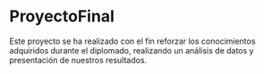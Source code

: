# ProyectoFinal
Este proyecto se ha realizado con el fin reforzar los conocimientos adquiridos durante el diplomado, realizando un análisis de datos y presentación de nuestros resultados.
